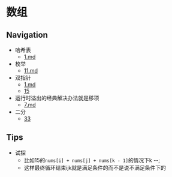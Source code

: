 # 数组

## Navigation

- 哈希表
    - [1.md](./1.md)
- 枚举
    - [11.md](./11.md) 
- 双指针
    - [1.md](./1.md)
    - [15](./15.md)
- 运行时溢出的经典解决办法就是移项
    - [7.md](./7.md)
- 二分
    - [33](./33.md)

## Tips

- 试探
    - 比如15的`nums[i] + nums[j] + nums[k - 1]`的情况下k --;
    - 这样最终循环结束ijk就是满足条件的而不是说不满足条件下的
